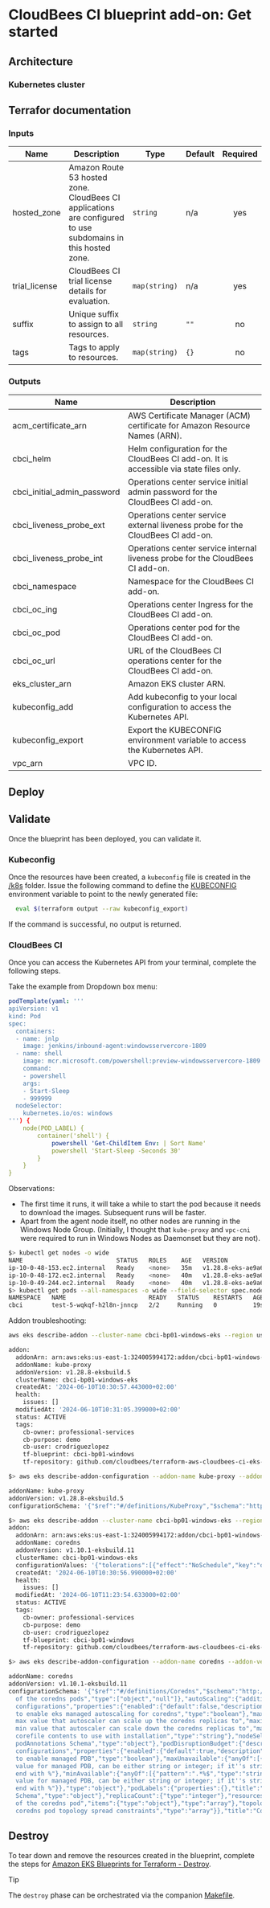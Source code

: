 # CloudBees CI blueprint add-on: Get started



## Architecture


### Kubernetes cluster


## Terrafor documentation

<!-- BEGIN_TF_DOCS -->
### Inputs

| Name | Description | Type | Default | Required |
|------|-------------|------|---------|:--------:|
| hosted_zone | Amazon Route 53 hosted zone. CloudBees CI applications are configured to use subdomains in this hosted zone. | `string` | n/a | yes |
| trial_license | CloudBees CI trial license details for evaluation. | `map(string)` | n/a | yes |
| suffix | Unique suffix to assign to all resources. | `string` | `""` | no |
| tags | Tags to apply to resources. | `map(string)` | `{}` | no |

### Outputs

| Name | Description |
|------|-------------|
| acm_certificate_arn | AWS Certificate Manager (ACM) certificate for Amazon Resource Names (ARN). |
| cbci_helm | Helm configuration for the CloudBees CI add-on. It is accessible via state files only. |
| cbci_initial_admin_password | Operations center service initial admin password for the CloudBees CI add-on. |
| cbci_liveness_probe_ext | Operations center service external liveness probe for the CloudBees CI add-on. |
| cbci_liveness_probe_int | Operations center service internal liveness probe for the CloudBees CI add-on. |
| cbci_namespace | Namespace for the CloudBees CI add-on. |
| cbci_oc_ing | Operations center Ingress for the CloudBees CI add-on. |
| cbci_oc_pod | Operations center pod for the CloudBees CI add-on. |
| cbci_oc_url | URL of the CloudBees CI operations center for the CloudBees CI add-on. |
| eks_cluster_arn | Amazon EKS cluster ARN. |
| kubeconfig_add | Add kubeconfig to your local configuration to access the Kubernetes API. |
| kubeconfig_export | Export the KUBECONFIG environment variable to access the Kubernetes API. |
| vpc_arn | VPC ID. |
<!-- END_TF_DOCS -->

## Deploy


## Validate

Once the blueprint has been deployed, you can validate it.

### Kubeconfig

Once the resources have been created, a `kubeconfig` file is created in the [/k8s](k8s) folder. Issue the following command to define the [KUBECONFIG](https://kubernetes.io/docs/concepts/configuration/organize-cluster-access-kubeconfig/#the-kubeconfig-environment-variable) environment variable to point to the newly generated file:

```sh
  eval $(terraform output --raw kubeconfig_export)
```

If the command is successful, no output is returned.

### CloudBees CI

Once you can access the Kubernetes API from your terminal, complete the following steps.

Take the example from Dropdown box menu:

```yaml
podTemplate(yaml: '''
apiVersion: v1
kind: Pod
spec:
  containers:
  - name: jnlp
    image: jenkins/inbound-agent:windowsservercore-1809
  - name: shell
    image: mcr.microsoft.com/powershell:preview-windowsservercore-1809
    command:
    - powershell
    args:
    - Start-Sleep
    - 999999
  nodeSelector:
    kubernetes.io/os: windows
''') {
    node(POD_LABEL) {
        container('shell') {
            powershell 'Get-ChildItem Env: | Sort Name'
            powershell 'Start-Sleep -Seconds 30'
        }
    }
}
```

Observations:

- The first time it runs, it will take a while to start the pod because it needs to download the images. Subsequent runs will be faster.
- Apart from the agent node itself, no other nodes are running in the Windows Node Group. (Initially, I thought that `kube-proxy` and `vpc-cni` were required to run in Windows Nodes as Daemonset but they are not).

```sh
$> kubectl get nodes -o wide
NAME                          STATUS   ROLES    AGE   VERSION               INTERNAL-IP   EXTERNAL-IP   OS-IMAGE                         KERNEL-VERSION                   CONTAINER-RUNTIME
ip-10-0-48-153.ec2.internal   Ready    <none>   35m   v1.28.8-eks-ae9a62a   10.0.48.153   <none>        Windows Server 2019 Datacenter   10.0.17763.5820                  containerd://1.6.28
ip-10-0-48-172.ec2.internal   Ready    <none>   40m   v1.28.8-eks-ae9a62a   10.0.48.172   <none>        Amazon Linux 2023.4.20240528     6.1.91-99.172.amzn2023.aarch64   containerd://1.7.11
ip-10-0-49-244.ec2.internal   Ready    <none>   40m   v1.28.8-eks-ae9a62a   10.0.49.244   <none>        Amazon Linux 2023.4.20240528     6.1.91-99.172.amzn2023.aarch64   containerd://1.7.11
$> kubectl get pods --all-namespaces -o wide --field-selector spec.nodeName=ip-10-0-48-153.ec2.internal
NAMESPACE   NAME                       READY   STATUS    RESTARTS   AGE   IP           NODE                          NOMINATED NODE   READINESS GATES
cbci        test-5-wqkqf-h2l8n-jnncp   2/2     Running   0          19s   10.0.48.72   ip-10-0-48-153.ec2.internal   <none>           <none>

```

Addon troubleshooting:

```sh
aws eks describe-addon --cluster-name cbci-bp01-windows-eks --region us-east-1 --addon-name kube-proxy --output yaml

addon:
  addonArn: arn:aws:eks:us-east-1:324005994172:addon/cbci-bp01-windows-eks/kube-proxy/82c800a2-cc53-8f27-5f10-06a828b0c38d
  addonName: kube-proxy
  addonVersion: v1.28.8-eksbuild.5
  clusterName: cbci-bp01-windows-eks
  createdAt: '2024-06-10T10:30:57.443000+02:00'
  health:
    issues: []
  modifiedAt: '2024-06-10T10:31:05.399000+02:00'
  status: ACTIVE
  tags:
    cb-owner: professional-services
    cb-purpose: demo
    cb-user: crodriguezlopez
    tf-blueprint: cbci-bp01-windows
    tf-repository: github.com/cloudbees/terraform-aws-cloudbees-ci-eks-addon

$> aws eks describe-addon-configuration --addon-name kube-proxy --addon-version v1.28.8-eksbuild.5 --profile infra-admin --region us-east-1 --output yaml

addonName: kube-proxy
addonVersion: v1.28.8-eksbuild.5
configurationSchema: '{"$ref":"#/definitions/KubeProxy","$schema":"http://json-schema.org/draft-06/schema#","definitions":{"Ipvs":{"additionalProperties":false,"properties":{"scheduler":{"type":"string"}},"title":"Ipvs","type":"object"},"KubeProxy":{"additionalProperties":false,"properties":{"ipvs":{"$ref":"#/definitions/Ipvs"},"mode":{"enum":["iptables","ipvs"],"type":"string"},"podAnnotations":{"properties":{},"title":"The podAnnotations Schema","type":"object"},"podLabels":{"properties":{},"title":"The podLabels Schema","type":"object"},"resources":{"$ref":"#/definitions/Resources"}},"title":"KubeProxy","type":"object"},"Limits":{"additionalProperties":false,"properties":{"cpu":{"type":"string"},"memory":{"type":"string"}},"title":"Limits","type":"object"},"Resources":{"additionalProperties":false,"properties":{"limits":{"$ref":"#/definitions/Limits"},"requests":{"$ref":"#/definitions/Limits"}},"title":"Resources","type":"object"}}}'
```

```sh
$> aws eks describe-addon --cluster-name cbci-bp01-windows-eks --region us-east-1 --addon-name coredns --output yaml
addon:
  addonArn: arn:aws:eks:us-east-1:324005994172:addon/cbci-bp01-windows-eks/coredns/5ac800a2-cc56-2a85-88e3-a946d66452b2
  addonName: coredns
  addonVersion: v1.10.1-eksbuild.11
  clusterName: cbci-bp01-windows-eks
  configurationValues: '{"tolerations":[{"effect":"NoSchedule","key":"os","operator":"Equal","value":"windows"}]}'
  createdAt: '2024-06-10T10:30:56.990000+02:00'
  health:
    issues: []
  modifiedAt: '2024-06-10T11:23:54.633000+02:00'
  status: ACTIVE
  tags:
    cb-owner: professional-services
    cb-purpose: demo
    cb-user: crodriguezlopez
    tf-blueprint: cbci-bp01-windows
    tf-repository: github.com/cloudbees/terraform-aws-cloudbees-ci-eks-addon

$> aws eks describe-addon-configuration --addon-name coredns --addon-version v1.10.1-eksbuild.11 --profile infra-admin --region us-east-1 --output yaml

addonName: coredns
addonVersion: v1.10.1-eksbuild.11
configurationSchema: '{"$ref":"#/definitions/Coredns","$schema":"http://json-schema.org/draft-06/schema#","definitions":{"Coredns":{"additionalProperties":false,"properties":{"affinity":{"default":{"affinity":{"nodeAffinity":{"requiredDuringSchedulingIgnoredDuringExecution":{"nodeSelectorTerms":[{"matchExpressions":[{"key":"kubernetes.io/os","operator":"In","values":["linux"]},{"key":"kubernetes.io/arch","operator":"In","values":["amd64","arm64"]}]}]}},"podAntiAffinity":{"preferredDuringSchedulingIgnoredDuringExecution":[{"podAffinityTerm":{"labelSelector":{"matchExpressions":[{"key":"k8s-app","operator":"In","values":["kube-dns"]}]},"topologyKey":"kubernetes.io/hostname"},"weight":100}]}}},"description":"Affinity
  of the coredns pods","type":["object","null"]},"autoScaling":{"additionalProperties":false,"description":"autoScaling
  configurations","properties":{"enabled":{"default":false,"description":"the option
  to enable eks managed autoscaling for coredns","type":"boolean"},"maxReplicas":{"description":"the
  max value that autoscaler can scale up the coredns replicas to","maximum":1000,"minimum":2,"type":"integer"},"minReplicas":{"default":2,"description":"the
  min value that autoscaler can scale down the coredns replicas to","maximum":1000,"minimum":2,"type":"integer"}},"required":["enabled"],"type":"object"},"computeType":{"type":"string"},"corefile":{"description":"Entire
  corefile contents to use with installation","type":"string"},"nodeSelector":{"additionalProperties":{"type":"string"},"type":"object"},"podAnnotations":{"properties":{},"title":"The
  podAnnotations Schema","type":"object"},"podDisruptionBudget":{"description":"podDisruptionBudget
  configurations","properties":{"enabled":{"default":true,"description":"the option
  to enable managed PDB","type":"boolean"},"maxUnavailable":{"anyOf":[{"pattern":".*%$","type":"string"},{"type":"integer"}],"default":1,"description":"maxUnavailable
  value for managed PDB, can be either string or integer; if it''s string, should
  end with %"},"minAvailable":{"anyOf":[{"pattern":".*%$","type":"string"},{"type":"integer"}],"description":"minAvailable
  value for managed PDB, can be either string or integer; if it''s string, should
  end with %"}},"type":"object"},"podLabels":{"properties":{},"title":"The podLabels
  Schema","type":"object"},"replicaCount":{"type":"integer"},"resources":{"$ref":"#/definitions/Resources"},"tolerations":{"default":[{"key":"CriticalAddonsOnly","operator":"Exists"},{"effect":"NoSchedule","key":"node-role.kubernetes.io/control-plane"}],"description":"Tolerations
  of the coredns pod","items":{"type":"object"},"type":"array"},"topologySpreadConstraints":{"description":"The
  coredns pod topology spread constraints","type":"array"}},"title":"Coredns","type":"object"},"Limits":{"additionalProperties":false,"properties":{"cpu":{"type":"string"},"memory":{"type":"string"}},"title":"Limits","type":"object"},"Resources":{"additionalProperties":false,"properties":{"limits":{"$ref":"#/definitions/Limits"},"requests":{"$ref":"#/definitions/Limits"}},"title":"Resources","type":"object"}}}'
```

## Destroy

To tear down and remove the resources created in the blueprint, complete the steps for [Amazon EKS Blueprints for Terraform - Destroy](https://aws-ia.github.io/terraform-aws-eks-blueprints/getting-started/#destroy).

> [!TIP]
> The `destroy` phase can be orchestrated via the companion [Makefile](../../Makefile).
